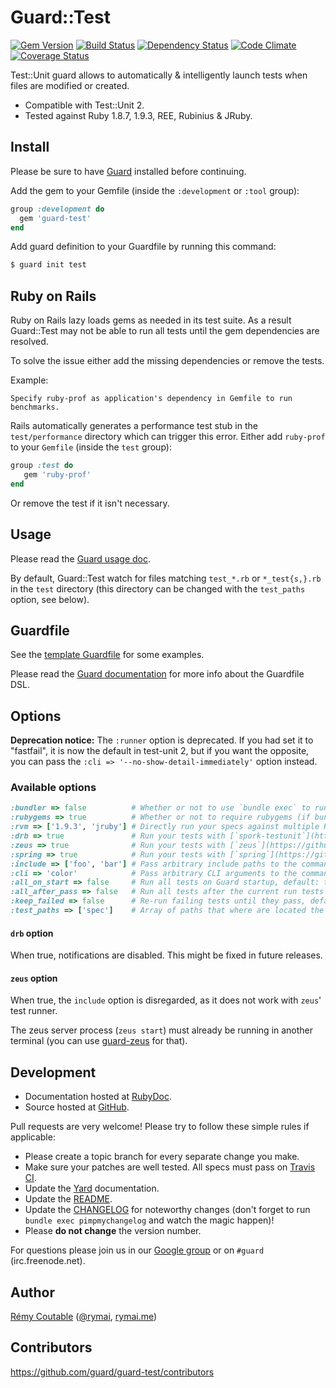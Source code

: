 # Guard::Test
[![Gem Version](https://badge.fury.io/rb/guard-test.png)](http://badge.fury.io/rb/guard-test) [![Build Status](https://travis-ci.org/guard/guard-test.png?branch=master)](https://travis-ci.org/guard/guard-test) [![Dependency Status](https://gemnasium.com/guard/guard-test.png)](https://gemnasium.com/guard/guard-test) [![Code Climate](https://codeclimate.com/github/guard/guard-test.png)](https://codeclimate.com/github/guard/guard-test) [![Coverage Status](https://coveralls.io/repos/guard/guard-test/badge.png?branch=master)](https://coveralls.io/r/guard/guard-test)

Test::Unit guard allows to automatically & intelligently launch tests when files are modified or created.

* Compatible with Test::Unit 2.
* Tested against Ruby 1.8.7, 1.9.3, REE, Rubinius & JRuby.

## Install

Please be sure to have [Guard](https://github.com/guard/guard) installed before continuing.

Add the gem to your Gemfile (inside the `:development` or `:tool` group):

``` ruby
group :development do
  gem 'guard-test'
end
```

Add guard definition to your Guardfile by running this command:

``` bash
$ guard init test
```

## Ruby on Rails

Ruby on Rails lazy loads gems as needed in its test suite.
As a result Guard::Test may not be able to run all tests until the gem dependencies are resolved.

To solve the issue either add the missing dependencies or remove the tests.

Example:

```
Specify ruby-prof as application's dependency in Gemfile to run benchmarks.
```

Rails automatically generates a performance test stub in the `test/performance` directory which can trigger this error.
Either add `ruby-prof` to your `Gemfile` (inside the `test` group):

``` ruby
group :test do
   gem 'ruby-prof'
end
```

Or remove the test if it isn't necessary.

## Usage

Please read the [Guard usage doc](https://github.com/guard/guard#readme).

By default, Guard::Test watch for files matching `test_*.rb` or `*_test{s,}.rb` in the `test` directory (this directory can be changed with the `test_paths` option, see below).

## Guardfile

See the [template Guardfile](https://github.com/guard/guard-test/blob/master/lib/guard/test/templates/Guardfile) for some examples.

Please read the [Guard documentation](https://github.com/guard/guard#readme) for more info about the Guardfile DSL.

## Options

**Deprecation notice:** The `:runner` option is deprecated. If you had set it to "fastfail", it is now the default in test-unit 2, but if you want the opposite, you can pass the `:cli => '--no-show-detail-immediately'` option instead.

### Available options

``` ruby
:bundler => false          # Whether or not to use `bundle exec` to run tests, default: true (if a you have a Gemfile in the current directory)
:rubygems => true          # Whether or not to require rubygems (if bundler isn't used) when running the tests, default: false
:rvm => ['1.9.3', 'jruby'] # Directly run your specs against multiple Rubies, default: nil
:drb => true               # Run your tests with [`spork-testunit`](https://github.com/timcharper/spork-testunit), default: false
:zeus => true              # Run your tests with [`zeus`](https://github.com/burke/zeus), default: false
:spring => true            # Run your tests with [`spring`](https://github.com/jonleighton/spring), default: false
:include => ['foo', 'bar'] # Pass arbitrary include paths to the command that runs the tests, default: ['test']
:cli => 'color'            # Pass arbitrary CLI arguments to the command that runs the tests, default: nil
:all_on_start => false     # Run all tests on Guard startup, default: true.
:all_after_pass => false   # Run all tests after the current run tests pass, default: true
:keep_failed => false      # Re-run failing tests until they pass, default: true
:test_paths => ['spec']    # Array of paths that where are located the test files, default: ['test']
```

#### `drb` option

When true, notifications are disabled. This might be fixed in future releases.

#### `zeus` option

When true, the `include` option is disregarded, as it does not work with `zeus`' test runner.

The zeus server process (`zeus start`) must already be running in another terminal (you can use [guard-zeus](http://rubygems.org/gems/guard-zeus) for that).

## Development

* Documentation hosted at [RubyDoc](http://rubydoc.info/gems/guard-test/frames).
* Source hosted at [GitHub](https://github.com/guard/guard-test).

Pull requests are very welcome! Please try to follow these simple rules if applicable:

* Please create a topic branch for every separate change you make.
* Make sure your patches are well tested. All specs must pass on [Travis CI](https://travis-ci.org/guard/guard-test).
* Update the [Yard](http://yardoc.org/) documentation.
* Update the [README](https://github.com/guard/guard-test/blob/master/README.md).
* Update the [CHANGELOG](https://github.com/guard/guard-test/blob/master/CHANGELOG.md) for noteworthy changes (don't forget to run `bundle exec pimpmychangelog` and watch the magic happen)!
* Please **do not change** the version number.

For questions please join us in our [Google group](http://groups.google.com/group/guard-dev) or on
`#guard` (irc.freenode.net).

## Author

[Rémy Coutable](https://github.com/rymai) ([@rymai](http://twitter.com/rymai), [rymai.me](http://rymai.me))

## Contributors

https://github.com/guard/guard-test/contributors
